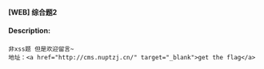 #### [WEB] 综合题2  

#### Description:   

```
非xss题 但是欢迎留言~
地址：<a href="http://cms.nuptzj.cn/" target="_blank">get the flag</a>
```

